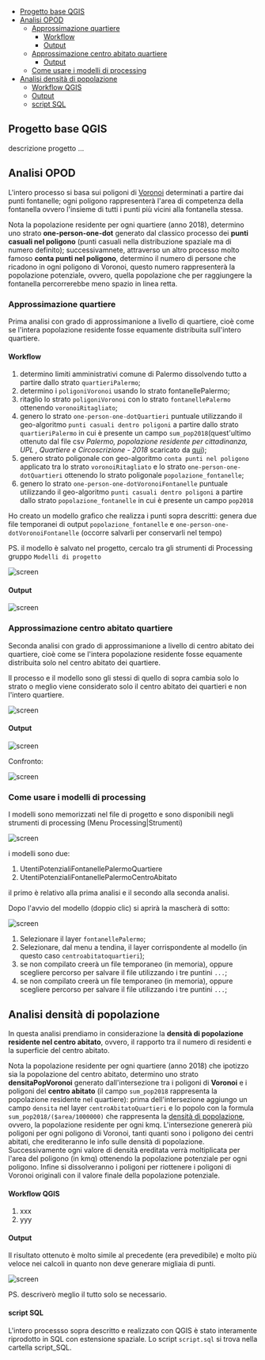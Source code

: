 <!-- TOC -->

- [Progetto base QGIS](#progetto-base-qgis)
- [Analisi OPOD](#analisi-opod)
  - [Approssimazione quartiere](#approssimazione-quartiere)
    - [Workflow](#workflow)
    - [Output](#output)
  - [Approssimazione centro abitato quartiere](#approssimazione-centro-abitato-quartiere)
    - [Output](#output-1)
  - [Come usare i modelli di processing](#come-usare-i-modelli-di-processing)
- [Analisi densità di popolazione](#analisi-densit%c3%a0-di-popolazione)
    - [Workflow QGIS](#workflow-qgis)
    - [Output](#output-2)
    - [script SQL](#script-sql)

<!-- /TOC -->

## Progetto base QGIS

descrizione progetto ...

## Analisi OPOD

L'intero processo si basa sui poligoni di [Voronoi](https://it.wikipedia.org/wiki/Diagramma_di_Voronoi) determinati a partire dai punti fontanelle; ogni poligono rappresenterà l'area di competenza della fontanella ovvero l'insieme di tutti i punti più vicini alla fontanella stessa.

Nota la popolazione residente per ogni quartiere (anno 2018), determino uno strato **one-person-one-dot** generato dal classico processo dei **punti casuali nel poligono** (punti casuali nella distribuzione spaziale ma di numero definito); successivamnete, attraverso un altro processo molto famoso **conta punti nel poligono**, determino il numero di persone che ricadono in ogni poligono di Voronoi, questo numero rappresenterà la popolazione potenziale, ovvero, quella popolazione che per raggiungere la fontanella percorrerebbe meno spazio in linea retta.

### Approssimazione quartiere

Prima analisi con grado di approssimanione a livello di quartiere, cioè come se l'intera popolazione residente fosse equamente distribuita sull'intero quartiere.

#### Workflow

1. determino limiti amministrativi comune di Palermo dissolvendo tutto a partire dallo strato `quartieriPalermo`;
2. determino i `poligoniVoronoi`  usando lo strato fontanellePalermo;
3. ritaglio lo strato `poligoniVoronoi` con lo strato `fontanellePalermo` ottenendo `voronoiRitagliato`;
4. genero lo strato `one-person-one-dotQuartieri` puntuale utilizzando il geo-algoritmo `punti casuali dentro poligoni` a partire dallo strato `quartieriPalermo` in cui è presente un campo `sum_pop2018`(quest'ultimo ottenuto dal file csv _Palermo, popolazione residente per cittadinanza, UPL , Quartiere e Circoscrizione - 2018_ scaricato da [qui](https://data.world/gbvitrano/popolazione-residente-a-palermo-upl));
5. genero strato poligonale con geo-algoritmo `conta punti nel poligono` applicato tra lo strato `voronoiRitagliato` e lo strato `one-person-one-dotQuartieri` ottenendo lo strato poligonale `popolazione_fontanelle`;
6. genero lo strato `one-person-one-dotVoronoiFontanelle` puntuale utilizzando il geo-algoritmo `punti casuali dentro poligoni` a partire dallo strato `popolazione_fontanelle` in cui è presente un campo `pop2018`

Ho creato un modello grafico che realizza i punti sopra descritti: genera due file temporanei di output `popolazione_fontanelle`  e `one-person-one-dotVoronoiFontanelle` (occorre salvarli per conservarli nel tempo) 

PS. il modello è salvato nel progetto, cercalo tra gli strumenti di Processing gruppo `Modelli di progetto`

![screen](./imgs/processo.png)

#### Output

![screen](./imgs/quartieri.png)

### Approssimazione centro abitato quartiere

Seconda analisi con grado di approssimanione a livello di centro abitato dei quartiere, cioè come se l'intera popolazione residente fosse equamente distribuita solo nel centro abitato dei quartiere.

Il processo e il modello sono gli stessi di quello di sopra cambia solo lo strato o meglio viene considerato solo il centro abitato dei quartieri e non l'intero quartiere.

![screen](./imgs/processo2.png)

#### Output

![screen](./imgs/CentroAbitatoQuartieri.png)

Confronto:

![screen](./imgs/confronto.png)

### Come usare i modelli di processing

I modelli sono memorizzati nel file di progetto e sono disponibili negli strumenti di processing (Menu Processing|Strumenti)

![screen](./imgs/processing.png)

i modelli sono due:
1. UtentiPotenzialiFontanellePalermoQuartiere
2. UtentiPotenzialiFontanellePalermoCentroAbitato

il primo è relativo alla prima analisi e il secondo alla seconda analisi.

Dopo l'avvio del modello (doppio clic) si aprirà la mascherà di sotto:

![screen](./imgs/maschera.png)

1. Selezionare il layer `fontanellePalermo`;
2. Selezionare, dal menu a tendina, il layer corrispondente al modello (in questo caso `centroabitatoquartieri`);
3. se non compilato creerà un file temporaneo (in memoria), oppure scegliere percorso per salvare il file utilizzando i tre puntini `...`;
4. se non compilato creerà un file temporaneo (in memoria), oppure scegliere percorso per salvare il file utilizzando i tre puntini `...`;

## Analisi densità di popolazione

In questa analisi prendiamo in considerazione la **densità di popolazione residente nel centro abitato**, ovvero, il rapporto tra il numero di residenti e la superficie del centro abitato.

Nota la popolazione residente per ogni quartiere (anno 2018) che ipotizzo sia la popolazione del centro abitato, determino uno strato **densitaPopVoronoi** generato dall'intersezione tra i poligoni di **Voronoi** e i poligoni del **centro abitato** (il campo `sum_pop2018` rappresenta la popolazione residente nel quartiere): prima dell'intersezione aggiungo un campo `densita` nel layer `centroAbitatoQuartieri` e lo popolo con la formula `sum_pop2018/($area/1000000)` che rappresenta la [densità di popolazione](https://it.wikipedia.org/wiki/Densit%C3%A0_di_popolazione), ovvero, la popolazione residente per ogni kmq. L'intersezione genererà più poligoni per ogni poligono di Voronoi, tanti quanti sono i poligono dei centri abitati, che erediteranno le info sulle densità di popolazione. Successivamente ogni valore di densità ereditata verrà moltiplicata per l'area del poligono (in kmq) ottenendo la popolazione potenziale per ogni poligono. Infine si dissolveranno i poligoni per riottenere i poligoni di Voronoi originali con il valore finale della popolazione potenziale.

#### Workflow QGIS

1. xxx
2. yyy

#### Output

Il risultato ottenuto è molto simile al precedente (era prevedibile) e molto più veloce nei calcoli in quanto non deve generare migliaia di punti.

![screen](./imgs/processo3.png)

PS. descriverò meglio il tutto solo se necessario.

#### script SQL

L'intero processso sopra descritto e realizzato con QGIS è stato interamente riprodotto in SQL con estensione spaziale.
Lo script `script.sql` si trova nella cartella script_SQL.